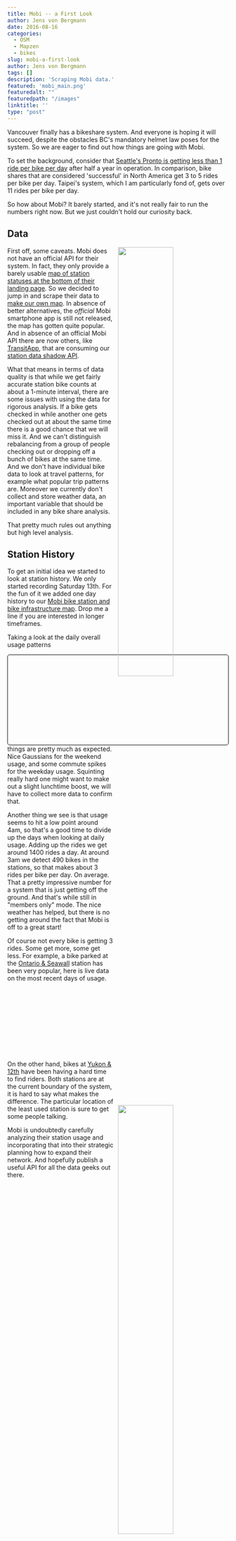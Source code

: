 ```yaml
---
title: Mobi -- a First Look
author: Jens von Bergmann
date: 2016-08-16
categories:
  - OSM
  - Mapzen
  - bikes
slug: mobi-a-first-look
author: Jens von Bergmann
tags: []
description: 'Scraping Mobi data.'
featured: 'mobi_main.png'
featuredalt: ""
featuredpath: "/images"
linktitle: ''
type: "post"
---
```


Vancouver finally has a bikeshare system. And everyone is hoping it will succeed, despite the obstacles BC's mandatory
helmet law poses for the system. So we are eager to find out how things are going with Mobi.
  
To set the background, consider that
[Seattle's Pronto is getting less than 1 ride per bike per day](http://www.seattlemet.com/articles/2016/3/21/the-rise-and-fall-and-possible-rise-again-of-pronto)
after half a year in operation. In comparison, bike shares that are considered 'successful' in North America get 3 to 5
rides per bike per day. Taipei's system, which I am particularly fond of, gets over 11 rides per bike per day.

So how about Mobi? It barely started, and it's not really fair to run the numbers right now. But we just couldn't hold
our curiosity back.

<!-- more -->
## Data
<a href="http://mountainmath.ca/mobi#14.287582005629245/49.2742/-123.1277" target="_blank"><img  src="/images/mobi_main.png"  style="width:50%;float:right;margin-left:10px;"></a>
First off, some caveats. Mobi does not have an official API for their system. In fact, they only provide a barely usable
[map of station statuses at the bottom of their landing page](https://www.mobibikes.ca). So we decided to
jump in and scrape their data to [make our own map](http://doodles.mountainmath.ca/blog/2016/07/26/bike-share-map/). In
absence of better alternatives, the *official* Mobi smartphone app is still not released, the map has gotten quite popular.
And in absence of an official Mobi API there are now others, like [TransitApp](http://transitapp.com/), that are consuming our
[station data shadow API](http://mountainmath.ca/mobi/stations).

What that means in terms of data quality is that while we get fairly accurate station bike counts at about a 1-minute
interval, there are some issues with using the data for rigorous analysis. If a bike gets checked in while another one
gets checked out at about the same time there is a good chance that we will miss it. And we can't distinguish rebalancing
from a group of people checking out or dropping off a bunch of bikes at the same time. And we don't have individual bike
data to look at travel patterns, for example what popular trip patterns are. Moreover we currently don't collect and store
weather data, an important variable that should be included in any bike share analysis.

That pretty much rules out anything but high level analysis.

## Station History
To get an initial idea we started to look at station history. We only started recording Saturday 13th. For the fun of it
we added one day history to our [Mobi bike station and bike infrastructure map](https://mountainmath.ca/mobi). Drop me
a line if you are interested in longer timeframes. 

Taking a look at the daily overall usage patterns
<div style="padding:2px;border: 1px solid black;border-radius:5px;">
<div id="graph_mobi_hourly" style="height:200px;max-width:640px;" data-url="/data/mobi_hourly.json"></div>
</div>
things are pretty much as expected. Nice Gaussians for the weekend usage, and some commute spikes for the weekday usage.
Squinting really hard one might want to make out a slight lunchtime boost, we will have to collect more data to confirm
that.

Another thing we see is that usage seems to hit a low point around 4am, so that's a good time to divide up the days when
looking at daily usage. Adding up the rides we get around 1400 rides a day. At around 3am we detect 490 bikes in the
stations, so that makes about 3 rides per bike per day. On average. That a pretty impressive number for a system that is
just getting off the ground. And that's while still in "members only" mode. The nice weather has helped, but there is no
getting around the fact that Mobi is off to a great start!
 

Of course not every bike is getting 3 rides. Some get more, some get less. For example, a bike parked at the
[Ontario & Seawall](http://mountainmath.ca/mobi#17/49.27147/-123.10407) station has been very popular, here is live data
on the most recent days of usage.
 <div id="station_graph_os" style="height:150px;"></div>

<a href="http://mountainmath.ca/mobi#19/49.26084/-123.11418" target="_blank"><img  src="/images/yukon_12.png"  style="width:50%;float:right;margin-left:10px;"></a>
On the other hand, bikes at [Yukon & 12th](http://mountainmath.ca/mobi#19/49.26084/-123.11418) have been having a hard
time to find riders. Both stations are at the
current boundary of the system, it is hard to say what makes the difference. The particular location of the least used
station is sure to get some people talking.


Mobi is undoubtedly carefully
analyzing their station usage and incorporating that into their strategic planning how to expand their network. And
hopefully publish a useful API for all the data geeks out there.


<script src="//d3js.org/d3.v3.min.js" charset="utf-8"></script>
<script src="/lib/jquery.min.js" charset="utf-8"></script>
<script>

function graphBikeStation(selector,station_id){
  var outerHeight=$(selector).height(),
      outerWidth=$($(selector)[0].parentNode).width();
  var margin = {top: 20, right: 20, bottom: 30, left: 50},
      width = outerWidth - margin.left - margin.right,
      height = outerHeight - margin.top - margin.bottom;

  var formatDate = d3.time.format("%X");
  var x = d3.time.scale()
      .range([0, width]);

  var y = d3.scale.linear()
      .range([height, 0]);

  var xAxis = d3.svg.axis().scale(x).orient('bottom');

  var yAxis = d3.svg.axis().scale(y).orient('left').ticks(5);

  var line = d3.svg.line()
      .x(function(d) { return x(d.created_at); })
      .y(function(d) { return y(d.available_bikes); })
      .interpolate('step-after');
  var bikeArea = d3.svg.area()
      .x(function(d, i) { return x(d.created_at); })
      .y0(function(d) { return y(d.available_bikes); })
      .y1(function(d) { return height; })
      .interpolate('step-after');
  var dockArea = d3.svg.area()
      .x(function(d, i) { return x(d.created_at); })
      .y0(function(d) { return 0; })
      .y1(function(d) { return y(d.available_bikes); })
      .interpolate('step-after');


  var svg = d3.select(selector).append("svg")
      .attr("width", width + margin.left + margin.right)
      .attr("height", height + margin.top + margin.bottom)
      .append("g")
      .attr("transform", "translate(" + margin.left + "," + margin.top + ")");
  d3.json('http://mountainmath.ca/bike_providers/1/bike_stations/' + station_id + '.json?days=7',function(error,data){
  data=data[0].stations[0].statuses;
  data.forEach(function(d){type(d)});
  var last=data[data.length-1];
  var lastTime=new Date(d3.time.format.iso.parse(last.updated_at).getTime() + 5*60000);
  data.push({id:last.id,available_bikes:last.available_bikes,free_docks:last.free_docks,created_at:lastTime,updated_at:lastTime});

  x.domain(d3.extent(data, function(d) { return d.created_at; }));
  y.domain([0,data[0].available_bikes+data[0].free_docks]);

  svg.append("g")
      .attr("class", "x axis")
      .attr("transform", "translate(0," + height + ")")
      .call(xAxis);

  svg.append("g")
      .attr("class", "y axis")
      .call(yAxis);
//      .append("text")
//      .attr("transform", "rotate(-90)")
//      .attr("y", 6)
//      .attr("dy", ".71em")
//      .style("text-anchor", "end")
//      .text("Available Bikes");

  svg.append("path")
      .datum(data)
      .attr("class", "area bike")
      .style("fill",'rgba(33, 139, 51, 0.7)')
      .attr("d", bikeArea);
  svg.append("path")
      .datum(data)
      .attr("class", "area dock")
      .style("fill",'rgba(212, 10, 44, 0.7')
      .attr("d", dockArea);


  function type(d) {
    d.created_at = d3.time.format.iso.parse(d.created_at);
    d.available_bikes = +d.available_bikes;
    return d;
  }
  });
}



function bar_graph(div,shiftAxis,domainFormatter,rangeFormatter,domainLabelFormatter,rangeLabelFormatter){
    if (!domainFormatter) domainFormatter=d3.format("d");
    if (!rangeLabelFormatter) rangeLabelFormatter=rangeFormatter;
    if (!rangeFormatter)
     rangeFormatter = function (y) {
        return y;
     };
     if (!domainLabelFormatter) domainLabelFormatter=domainFormatter;

var margin = {top: 20, right: 20, bottom: 40, left: 70},
    width = parseInt(div.style("width")) - margin.left - margin.right,
    height = parseInt(div.style("height")) - margin.top - margin.bottom;

var x = d3.scale.ordinal()
    .rangeRoundBands([0, width], .1);

var y = d3.scale.linear()
    .range([height, 0]);


var xAxis = d3.svg.axis()
    .scale(x)
    .tickFormat(domainFormatter)
    .orient("bottom");


var yAxis = d3.svg.axis()
    .scale(y)
    .orient("left")
    .tickFormat(rangeFormatter)
    .ticks(5, rangeFormatter);

var svg = div.append("svg")
    .attr("width", width + margin.left + margin.right)
    .attr("height", height + margin.top + margin.bottom)
  .append("g")
    .attr("transform", "translate(" + margin.left + "," + margin.top + ")");

var data_url=div[0][0].dataset.url;

d3.json(data_url, function(error, json) {
  if (error) throw error;
  var graphData=json[0];
  var data=graphData.data;
  
  data.forEach(function(d,i){d.date= d3.time.format.iso.parse(d.date)});
  
  var container=d3.select(div.node().parentNode);
  container.selectAll('.legend.no-margin').remove();
  var legend=container.append('div').attr('class',"legend no-margin");
  legend.append('p').html('<i style="background:'+graphData.color + '"></i>' + graphData.label +  '<span style="float:right;margin-right:10px;" id="' + graphData.class+'_value"></span>');
  
  x.domain(data.map(function(d) {return d.date }));
  y.domain([0, d3.max(data, function(d) { return d.count; })]);
  
  var domainTickValues=[];
  var skip=Math.round(60/x.rangeBand());
  if (skip<=0) skip=1;
  for (var i=0;i<x.domain().length;i++) {
    if (i % skip==0) domainTickValues.push(x.domain()[i]);
  }
  //if (x.domain().length % 5 !=0) domainTickValues.push(x.domain()[x.domain().length-1]);
  xAxis.tickValues(domainTickValues);

  var xShift=shiftAxis ?  -x.rangeBand()/2.0 * 1.1 : 0;
  
  svg.append("g")
      .attr("class", "x axis")
      .attr("transform", "translate(" + xShift + "," + height + ")")
      .call(xAxis);

  svg.append("g")
      .attr("class", "y axis")
      .call(yAxis);
//    .append("text")
//      .attr("transform", "rotate(-90)")
//      .attr("y", 6)
//      .attr("dy", ".71em")
//      .style("text-anchor", "end")
//      .text("Probability");

  svg.selectAll(".bar")
      .data(data)
    .enter().append("rect")
      .attr("class", graphData.class + " bar")
      .style("fill", graphData.color)
      .attr("x", function(d) { return x(d.date); })
      .attr("width", x.rangeBand())
      .attr("y", function(d) { return y(d.count); })
      .attr("height", function(d) { return height - y(d.count); })
      .on('mouseover',function(d){
         d3.select('#'+this.classList[0]+'_value').text(domainLabelFormatter(d.date) + ': ' + rangeLabelFormatter(d.count)) 
      }).on('click',function(d){
       d3.select('#'+this.classList[0]+'_value').text(domainLabelFormatter(d.date) + ': ' + rangeLabelFormatter(d.count)) 
      }).on('touch',function(d){
         d3.select('#'+this.classList[0]+'_value').text(domainLabelFormatter(d.date) + ': ' + rangeLabelFormatter(d.count)) 
      }).on('mouseout',function(){d3.select('#'+this.classList[0]+'_value').text('')});

      
});

}



var numberFormatter=d3.format(",");
var dateFormatter=d3.time.format("%a %I%p");//d3.time.format("%a %H:%M"); //d3.format(",");//
bar_graph(d3.select("#graph_mobi_hourly"),true,dateFormatter,numberFormatter);

graphBikeStation('#station_graph_os',1);
</script>
